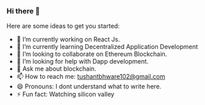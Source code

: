 ### Hi there 👋


Here are some ideas to get you started:

- 🔭 I’m currently working on React Js.
- 🌱 I’m currently learning Decentralized Application Development
- 👯 I’m looking to collaborate on Ethereum Blockchain.
- 🤔 I’m looking for help with Dapp development.
- 💬 Ask me about blockchain.
- 📫 How to reach me: tushantbhware102@gmail.com
- 😄 Pronouns: I dont understand what to write here.
- ⚡ Fun fact: Watching silicon valley


